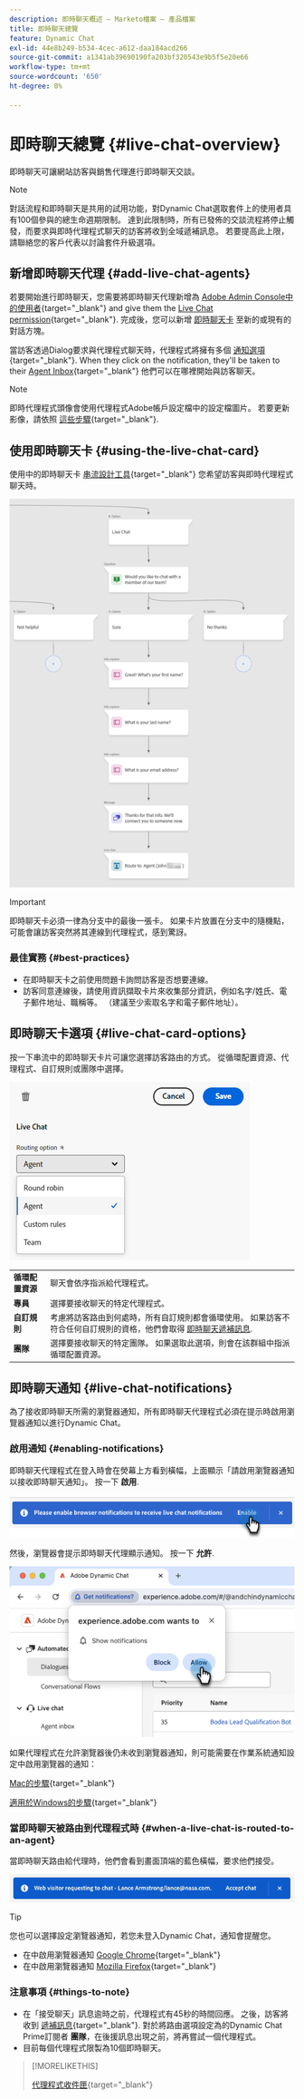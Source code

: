 ```yaml
---
description: 即時聊天概述 — Marketo檔案 — 產品檔案
title: 即時聊天總覽
feature: Dynamic Chat
exl-id: 44e8b249-b534-4cec-a612-daa184acd266
source-git-commit: a1341ab39690190fa203bf320543e9b5f5e20e66
workflow-type: tm+mt
source-wordcount: '650'
ht-degree: 0%

---
```


# 即時聊天總覽 {#live-chat-overview}

即時聊天可讓網站訪客與銷售代理進行即時聊天交談。

>[!NOTE]
>
>對話流程和即時聊天是共用的試用功能，對Dynamic Chat選取套件上的使用者具有100個參與的總生命週期限制。 達到此限制時，所有已發佈的交談流程將停止觸發，而要求與即時代理程式聊天的訪客將收到全域遞補訊息。 若要提高此上限，請聯絡您的客戶代表以討論套件升級選項。

## 新增即時聊天代理 {#add-live-chat-agents}

若要開始進行即時聊天，您需要將即時聊天代理新增為 [Adobe Admin Console中的使用者](/help/marketo/product-docs/demand-generation/dynamic-chat/setup-and-configuration/add-or-remove-chat-users.md#add-a-chat-user){target="_blank"} and give them the [Live Chat permission](/help/marketo/product-docs/demand-generation/dynamic-chat/setup-and-configuration/permissions.md){target="_blank"}. 完成後，您可以新增 [即時聊天卡](#using-the-live-chat-card) 至新的或現有的對話方塊。

當訪客透過Dialog要求與代理程式聊天時，代理程式將擁有多個 [通知選項](/help/marketo/product-docs/demand-generation/dynamic-chat/live-chat/agent-inbox.md#live-chat-notifications){target="_blank"}. When they click on the notification, they'll be taken to their [Agent Inbox](/help/marketo/product-docs/demand-generation/dynamic-chat/live-chat/agent-inbox.md){target="_blank"} 他們可以在哪裡開始與訪客聊天。

>[!NOTE]
>
>即時代理程式頭像會使用代理程式Adobe帳戶設定檔中的設定檔圖片。 若要更新影像，請依照 [這些步驟](https://helpx.adobe.com/manage-account/using/edit-adobe-account-personal-profile.html){target="_blank"}.

## 使用即時聊天卡 {#using-the-live-chat-card}

使用中的即時聊天卡 [串流設計工具](/help/marketo/product-docs/demand-generation/dynamic-chat/automated-chat/stream-designer.md){target="_blank"} 您希望訪客與即時代理程式聊天時。

![](assets/live-chat-overview-1.png)

>[!IMPORTANT]
>
>即時聊天卡必須一律為分支中的最後一張卡。 如果卡片放置在分支中的隨機點，可能會讓訪客突然將其連線到代理程式，感到驚訝。

### 最佳實務 {#best-practices}

* 在即時聊天卡之前使用問題卡詢問訪客是否想要連線。
* 訪客同意連線後，請使用資訊擷取卡片來收集部分資訊，例如名字/姓氏、電子郵件地址、職稱等。 （建議至少索取名字和電子郵件地址）。

## 即時聊天卡選項 {#live-chat-card-options}

按一下串流中的即時聊天卡片可讓您選擇訪客路由的方式。 從循環配置資源、代理程式、自訂規則或團隊中選擇。

![](assets/live-chat-overview-2.png)

<table> 
 <tbody> 
  <tr> 
   <td><b>循環配置資源</b></td>
   <td>聊天會依序指派給代理程式。</td>
  </tr> 
  <tr> 
   <td><b>專員</b></td>
   <td>選擇要接收聊天的特定代理程式。</td>
  </tr>
    <tr> 
   <td><b>自訂規則</b></td>
   <td>考慮將訪客路由到何處時，所有自訂規則都會循環使用。 如果訪客不符合任何自訂規則的資格，他們會取得 <a href="/help/marketo/product-docs/demand-generation/dynamic-chat/setup-and-configuration/agent-management.md#live-chat-fallback" target="_blank">即時聊天遞補訊息</a>.</td>
  </tr> 
  <tr> 
   <td><b>團隊</b></td>
   <td>選擇要接收聊天的特定團隊。 如果選取此選項，則會在該群組中指派循環配置資源。</td>
  </tr>
 </tbody> 
</table>

## 即時聊天通知 {#live-chat-notifications}

為了接收即時聊天所需的瀏覽器通知，所有即時聊天代理程式必須在提示時啟用瀏覽器通知以進行Dynamic Chat。

### 啟用通知 {#enabling-notifications}

即時聊天代理程式在登入時會在熒幕上方看到橫幅，上面顯示「請啟用瀏覽器通知以接收即時聊天通知」。 按一下 **啟用**.

![](assets/live-chat-overview-4.png)

然後，瀏覽器會提示即時聊天代理顯示通知。 按一下 **允許**.

![](assets/live-chat-overview-5.png)

如果代理程式在允許瀏覽器後仍未收到瀏覽器通知，則可能需要在作業系統通知設定中啟用瀏覽器的通知：

[Mac的步驟](https://support.apple.com/guide/mac-help/change-notifications-settings-mh40583/mac){target="_blank"}

[適用於Windows的步驟](https://support.microsoft.com/en-us/windows/change-notification-settings-in-windows-8942c744-6198-fe56-4639-34320cf9444e){target="_blank"}

### 當即時聊天被路由到代理程式時 {#when-a-live-chat-is-routed-to-an-agent}

當即時聊天路由給代理時，他們會看到畫面頂端的藍色橫幅，要求他們接受。

![](assets/live-chat-overview-3.png)

>[!TIP]
>
>您也可以選擇設定瀏覽器通知，若您未登入Dynamic Chat，通知會提醒您。
>
>* 在中啟用瀏覽器通知 [Google Chrome](https://support.google.com/chrome/answer/3220216?hl=en&amp;co=GENIE.Platform%3DDesktop){target="_blank"}
>* 在中啟用瀏覽器通知 [Mozilla Firefox](https://support.mozilla.org/en-US/kb/push-notifications-firefox){target="_blank"}

### 注意事項 {#things-to-note}

* 在「接受聊天」訊息逾時之前，代理程式有45秒的時間回應。 之後，訪客將收到 [遞補訊息](/help/marketo/product-docs/demand-generation/dynamic-chat/setup-and-configuration/agent-management.md#live-chat-fallback){target="_blank"}. 對於將路由選項設定為的Dynamic Chat Prime訂閱者 **團隊**，在後援訊息出現之前，將再嘗試一個代理程式。
* 目前每個代理程式限製為10個即時聊天。

>[!MORELIKETHIS]
>
>[代理程式收件匣](/help/marketo/product-docs/demand-generation/dynamic-chat/live-chat/agent-inbox.md){target="_blank"}
